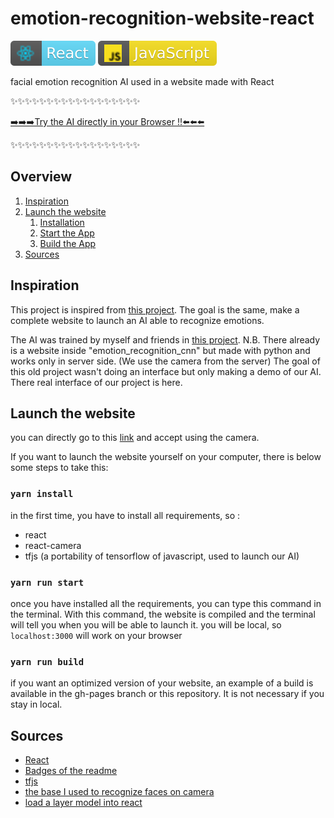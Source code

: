 # emotion-recognition-website-react

[![reactjs](badges/react.svg)](https://en.reactjs.org)
[![javascript](badges/javascript.svg)](https://developer.mozilla.org/fr/docs/Web/JavaScript)

facial emotion recognition AI used in a website made with React

✨✨✨✨✨✨✨✨✨✨✨✨✨✨✨✨✨✨

[➡️➡️➡️Try the AI directly in your Browser !!⬅️⬅️⬅️](https://clementreiffers.github.io/emotion-recognition-website-react/)

✨✨✨✨✨✨✨✨✨✨✨✨✨✨✨✨✨✨

## Overview
1. [Inspiration](#inspiration)
2. [Launch the website](#launch-the-website)
   1. [Installation](#yarn-install)
   2. [Start the App](#yarn-run-start)
   3. [Build the App](#yarn-run-build)
3. [Sources](#sources)

## Inspiration


This project is inspired from [this project](https://github.com/clementreiffers/emotion-recognition-website).
The goal is the same, make a complete website to launch an AI able to recognize emotions.

The AI was trained by myself and friends in [this project](https://github.com/clementreiffers/emotion_recognition_cnn/).
N.B. There already is a website inside "emotion_recognition_cnn" but made with python and works only in server side. (We
use the camera from the server) The goal of this old project wasn't doing an interface but only making a demo of our AI.
There real interface of our project is here.

## Launch the website

you can directly go to this [link](https://clementreiffers.github.io/emotion-recognition-website-react/) and accept using 
the camera.

If you want to launch the website yourself on your computer, there is below some steps to take this:

### `yarn install`

in the first time, you have to install all requirements, so :
- react
- react-camera
- tfjs (a portability of tensorflow of javascript, used to launch our AI)

### `yarn run start`

once you have installed all the requirements, you can type this command in the terminal.
With this command, the website is compiled and the terminal will tell you when you will be able to launch it. 
you will be local, so `localhost:3000` will work on your browser

### `yarn run build`

if you want an optimized version of your website, an example of a build is available in the gh-pages branch or this 
repository. It is not necessary if you stay in local.


## Sources 

- [React](https://en.reactjs.org)
- [Badges of the readme](https://github.com/aleen42/badges)
- [tfjs](https://www.npmjs.com/package/@tensorflow/tfjs)
- [the base I used to recognize faces on camera](https://github.com/lauirvin/react-use-face-detection) 
- [load a layer model into react](https://towardsdatascience.com/loading-models-into-tensorflow-js-using-react-js-f3e118ee4a59)
